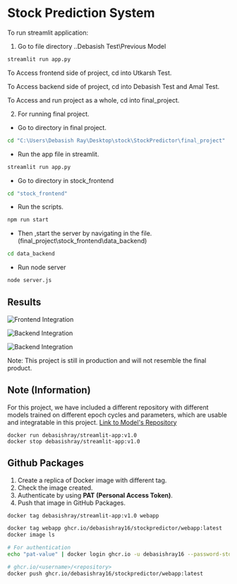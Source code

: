 # Stock Prediction System

To run streamlit application:

1. Go to file directory ..Debasish Test\Previous Model

```bash
streamlit run app.py
```


To Access frontend side of project, cd into Utkarsh Test.

To Access backend side of project, cd into Debasish Test and Amal Test.

To Access and run project as a whole, cd into final_project.

2. For running final project.

- Go to directory in final project.

```cmd
cd "C:\Users\Debasish Ray\Desktop\stock\StockPredictor\final_project"
```

- Run the app file in streamlit.

```bash
streamlit run app.py
```

- Go to directory in stock_frontend

```bash
cd "stock_frontend"
```

- Run the scripts.

```bash
npm run start
```

- Then ,start the server by navigating in the file.
(final_project\stock_frontend\data_backend)

```cmd
cd data_backend
```

- Run node server

```bash
node server.js
```


## Results

![Frontend Integration](/Project%20Overview/images/Frontend.png)

![Backend Integration](/Project%20Overview/images/Backend.png)

![Backend Integration](/Project%20Overview/images/Frontend+Backend.png)

Note: This project is still in production and will not resemble the final product.



## Note (Information)

For this project, we have included a different repository with different models trained on different epoch cycles and parameters, which are usable and integratable in this project.
<a href="https://github.com/debasishray16/Stock-Prediction-Models"> Link to Model's Repository</a>



```shell
docker run debasishray/streamlit-app:v1.0
docker stop debasishray/streamlit-app:v1.0
```




## Github Packages

1. Create a replica of Docker image with different tag.
2. Check the image created.
3. Authenticate by using **PAT (Personal Access Token)**.
4. Push that image in GitHub Packages.

```bash
docker tag debasishray/streamlit-app:v1.0 webapp

docker tag webapp ghcr.io/debasishray16/stockpredictor/webapp:latest
docker image ls

# For authentication
echo "pat-value" | docker login ghcr.io -u debasishray16 --password-stdin

# ghcr.io/<username>/<repository>
docker push ghcr.io/debasishray16/stockpredictor/webapp:latest
```